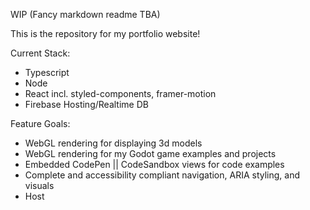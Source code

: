 WIP (Fancy markdown readme TBA)

This is the repository for my portfolio website!

Current Stack:

- Typescript
- Node
- React incl. styled-components, framer-motion
- Firebase Hosting/Realtime DB

Feature Goals:
- WebGL rendering for displaying 3d models
- WebGL rendering for my Godot game examples and projects
- Embedded CodePen || CodeSandbox views for code examples
- Complete and accessibility compliant navigation, ARIA styling, and visuals
- Host
